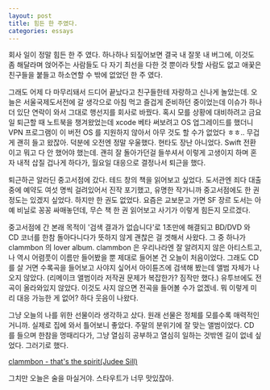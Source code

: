 ```yaml
---
layout: post
title: 힘든 한 주였다.
categories: essays
---
```


회사 일이 정말 힘든 한 주 였다. 하나하나 되짚어보면 결국 내 잘못 내 버그에, 이것도 좀 해달라며 얹어주는 사람들도 다 자기 최선을 다한 것 뿐이라 탓할 사람도 없고 애꿎은 친구들을 붙들고 하소연할 수 밖에 없었던 한 주 였다.

그래도 어제 다 마무리돼서 드디어 끝났다고 친구들한테 자랑하고 신나게 놀았는데. 오늘은 서울국제도서전에 갈 생각으로 아침 먹고 즐겁게 준비하던 중이었는데 이슈가 하나 더 있단 연락이 와서 그대로 행선지를 회사로 바꿨다. 혹시 모를 상황에 대비하려고 금요일 퇴근할 때 노트북을 챙겨왔었는데 xcode 베타 써보려고 OS 업그레이드를 했더니 VPN 프로그램이 이 버전 OS 를 지원하지 않아서 아무 것도 할 수가 없었다 ㅎㅎ.. 무겁게 괜히 들고 왔잖아. 덕분에 오전엔 정말 우울했다. 현타도 장난 아니었다. Swift 전환이고 뭐고 다 안 했어야 했는데. 괜히 잘 돌아가던걸 들쑤셔서 이렇게 고생이지 하며 혼자 내적 삽질 겁나게 하다가, 월요일 대응으로 결정나서 퇴근을 했다. 

퇴근하곤 알라딘 중고서점에 갔다. 테드 창의 책을 읽어보고 싶었다. 도서관엔 죄다 대출중에 예약도 여섯 명씩 걸려있어서 진작 포기했고, 유명한 작가니까 중고서점에도 한 권 정도는 있겠지 싶었다. 하지만 한 권도 없었다. 요즘은 교보문고 가면 SF 장르 도서는 아예 비닐로 꽁꽁 싸매놓던데, 무슨 책 한 권 읽어보고 사기가 이렇게 힘든지 모르겠다. 

중고서점에 간 본래 목적이 '검색 결과가 없습니다'로 1초만에 해결되고 BD/DVD 와 CD 코너를 한참 돌아다니다가 뜻하지 않게 괜찮은 걸 겟해서 사왔다. 그 중 하나가 clammbon 의 lover album. clammbon 은 우리나라엔 잘 알려지지 않은 아티스트고, 나 역시 어렴풋이 이름만 들어봤을 뿐 제대로 들어본 건 오늘이 처음이었다. 그래도 CD 를 살 거면 수록곡을 들어보고 사야지 싶어서 아이튠즈에 검색해 봤는데 앨범 자체가 나오지 않았다. (리메이크 앨범이라 저작권 문제가 복잡한가? 짐작만 했다.) 유투브에도 전곡이 올라와있지 않았다. 이것도 사지 않으면 전곡을 들어볼 수가 없겠네. 뭐 이렇게 미리 대응 가능한 게 없어? 하다 웃음이 나왔다.

그냥 오늘의 나를 위한 선물이라 생각하고 샀다. 원래 선물은 정체를 모를수록 매력적인 거니까. 실제로 집에 와서 틀어보니 좋았다. 주말의 분위기에 잘 맞는 앨범이었다. CD 를 들으며 한참을 멍때리다가, 그냥 열심히 공부하고 열심히 일하는 것밖엔 길이 없네 싶었다. 그러기로 했다.

[clammbon - that's the spirit(Judee Sill)](https://youtu.be/QlNdjcBW3J4)
​

그치만 오늘은 술을 마실거야. 스타우트가 너무 맛있잖아.

​
